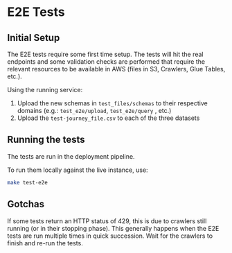 # E2E Tests

## Initial Setup

The E2E tests require some first time setup. The tests will hit the real endpoints and some validation checks are
performed that require the relevant resources to be available in AWS (files in S3, Crawlers, Glue Tables, etc.).

Using the running service:

1. Upload the new schemas in `test_files/schemas` to their respective domains (e.g.: `test_e2e/upload`, `test_e2e/query`
   , etc.)
2. Upload the `test-journey_file.csv` to each of the three datasets

## Running the tests

The tests are run in the deployment pipeline.

To run them locally against the live instance, use:
```bash
make test-e2e
```

## Gotchas
If some tests return an HTTP status of 429, this is due to crawlers still running (or in their stopping phase).
This generally happens when the E2E tests are run multiple times in quick succession. Wait for the crawlers to finish and re-run the tests.
